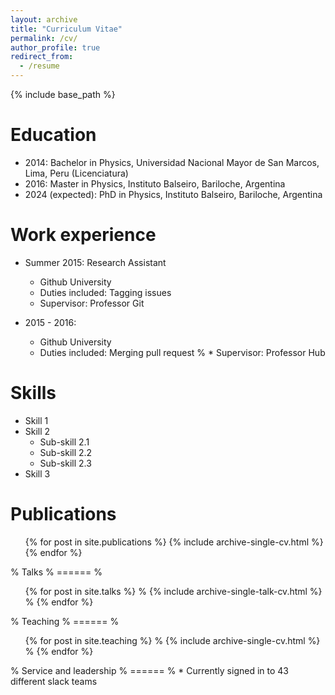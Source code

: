 ```yaml
---
layout: archive
title: "Curriculum Vitae"
permalink: /cv/
author_profile: true
redirect_from:
  - /resume
---
```


{% include base_path %}

Education
======
* 2014: Bachelor in Physics, Universidad Nacional Mayor de San Marcos, Lima, Peru (Licenciatura)
* 2016: Master in Physics, Instituto Balseiro, Bariloche, Argentina
* 2024 (expected): PhD in Physics, Instituto Balseiro, Bariloche, Argentina

Work experience
======
* Summer 2015: Research Assistant
  * Github University
  * Duties included: Tagging issues
  * Supervisor: Professor Git

* 2015 - 2016: 
  * Github University
  * Duties included: Merging pull request
% * Supervisor: Professor Hub
  
Skills
======
* Skill 1
* Skill 2
  * Sub-skill 2.1
  * Sub-skill 2.2
  * Sub-skill 2.3
* Skill 3

Publications
======
  <ul>{% for post in site.publications %}
    {% include archive-single-cv.html %}
  {% endfor %}</ul>
  
% Talks
% ======
%   <ul>{% for post in site.talks %}
%     {% include archive-single-talk-cv.html %}
%   {% endfor %}</ul>
  
% Teaching
% ======
%   <ul>{% for post in site.teaching %}
%     {% include archive-single-cv.html %}
%   {% endfor %}</ul>
  
% Service and leadership
% ======
% * Currently signed in to 43 different slack teams
